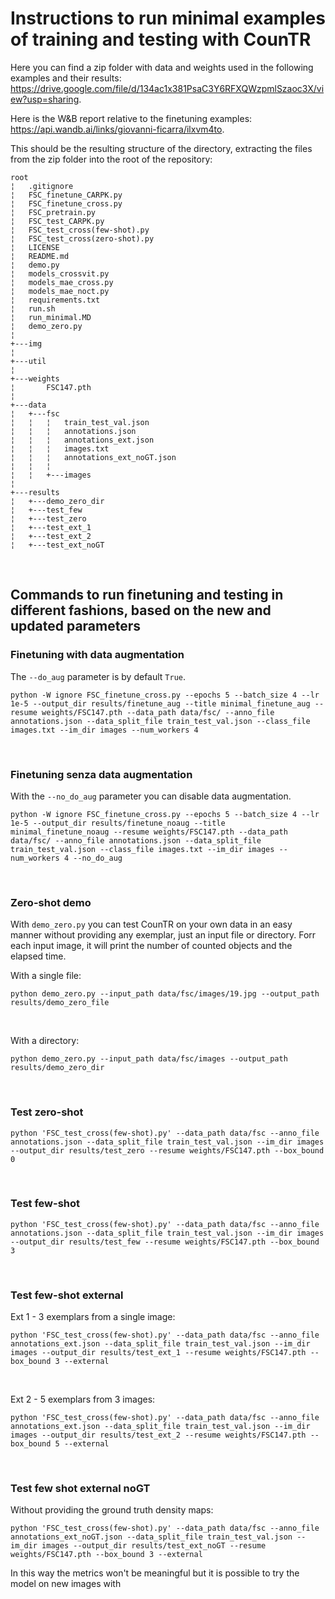 # Instructions to run minimal examples of training and testing with CounTR

Here you can find a zip folder with data and weights used in the following examples and their results:
https://drive.google.com/file/d/134ac1x381PsaC3Y6RFXQWzpmlSzaoc3X/view?usp=sharing.

Here is the W&B report relative to the finetuning examples:
https://api.wandb.ai/links/giovanni-ficarra/ilxvm4to.

This should be the resulting structure of the directory, extracting the files from the zip folder into the root of the repository:
```
root
¦   .gitignore
¦   FSC_finetune_CARPK.py
¦   FSC_finetune_cross.py
¦   FSC_pretrain.py
¦   FSC_test_CARPK.py
¦   FSC_test_cross(few-shot).py
¦   FSC_test_cross(zero-shot).py
¦   LICENSE
¦   README.md
¦   demo.py
¦   models_crossvit.py
¦   models_mae_cross.py
¦   models_mae_noct.py
¦   requirements.txt
¦   run.sh
¦   run_minimal.MD
¦   demo_zero.py
¦   
+---img
¦       
+---util
¦
+---weights
¦       FSC147.pth
¦       
+---data
¦   +---fsc
¦   ¦   ¦   train_test_val.json
¦   ¦   ¦   annotations.json
¦   ¦   ¦   annotations_ext.json
¦   ¦   ¦   images.txt
¦   ¦   ¦   annotations_ext_noGT.json
¦   ¦   ¦   
¦   ¦   +---images
¦       
+---results
¦   +---demo_zero_dir
¦   +---test_few
¦   +---test_zero
¦   +---test_ext_1
¦   +---test_ext_2
¦   +---test_ext_noGT
```
&nbsp;


## Commands to run finetuning and testing in different fashions, based on the new and updated parameters

### Finetuning with data augmentation

The `--do_aug` parameter is by default `True`.
```
python -W ignore FSC_finetune_cross.py --epochs 5 --batch_size 4 --lr 1e-5 --output_dir results/finetune_aug --title minimal_finetune_aug --resume weights/FSC147.pth --data_path data/fsc/ --anno_file annotations.json --data_split_file train_test_val.json --class_file images.txt --im_dir images --num_workers 4
```
&nbsp;

### Finetuning senza data augmentation

With the `--no_do_aug` parameter you can disable data augmentation.
```
python -W ignore FSC_finetune_cross.py --epochs 5 --batch_size 4 --lr 1e-5 --output_dir results/finetune_noaug --title minimal_finetune_noaug --resume weights/FSC147.pth --data_path data/fsc/ --anno_file annotations.json --data_split_file train_test_val.json --class_file images.txt --im_dir images --num_workers 4 --no_do_aug
```
&nbsp;

### Zero-shot demo

With `demo_zero.py` you can test CounTR on your own data in an easy manner without providing any exemplar, just an input file or directory. Forr each input image, it will print the number of counted objects and the elapsed time.

With a single file:
```
python demo_zero.py --input_path data/fsc/images/19.jpg --output_path results/demo_zero_file
```
&nbsp;

With a directory:
```
python demo_zero.py --input_path data/fsc/images --output_path results/demo_zero_dir
```
&nbsp;

### Test zero-shot
```
python 'FSC_test_cross(few-shot).py' --data_path data/fsc --anno_file annotations.json --data_split_file train_test_val.json --im_dir images --output_dir results/test_zero --resume weights/FSC147.pth --box_bound 0
```
&nbsp;

### Test few-shot
```
python 'FSC_test_cross(few-shot).py' --data_path data/fsc --anno_file annotations.json --data_split_file train_test_val.json --im_dir images --output_dir results/test_few --resume weights/FSC147.pth --box_bound 3
```
&nbsp;

### Test few-shot external

Ext 1 - 3 exemplars from a single image:
```
python 'FSC_test_cross(few-shot).py' --data_path data/fsc --anno_file annotations_ext.json --data_split_file train_test_val.json --im_dir images --output_dir results/test_ext_1 --resume weights/FSC147.pth --box_bound 3 --external
```
&nbsp;

Ext 2 - 5 exemplars from 3 images:
```
python 'FSC_test_cross(few-shot).py' --data_path data/fsc --anno_file annotations_ext.json --data_split_file train_test_val.json --im_dir images --output_dir results/test_ext_2 --resume weights/FSC147.pth --box_bound 5 --external
```
&nbsp;

### Test few shot external noGT

Without providing the ground truth density maps:
```
python 'FSC_test_cross(few-shot).py' --data_path data/fsc --anno_file annotations_ext_noGT.json --data_split_file train_test_val.json --im_dir images --output_dir results/test_ext_noGT --resume weights/FSC147.pth --box_bound 3 --external
```
In this way the metrics won't be meaningful but it is possible to try the model on new images with 
